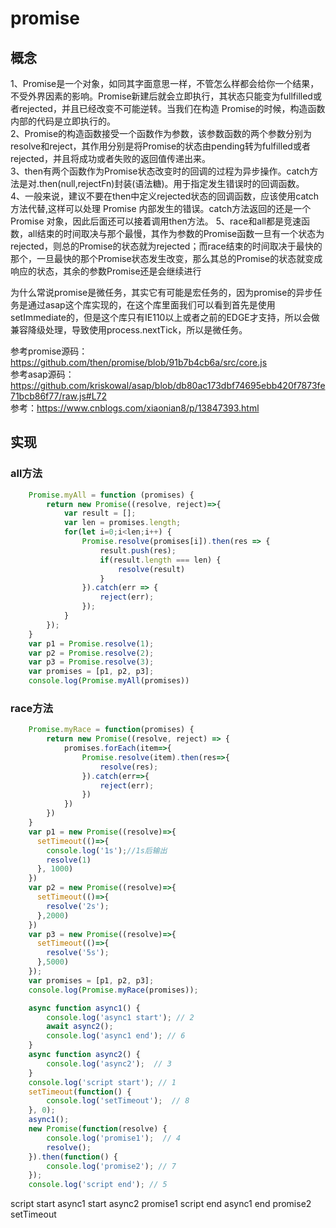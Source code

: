 # promise

## 概念

1、Promise是一个对象，如同其字面意思一样，不管怎么样都会给你一个结果，不受外界因素的影响。Promise新建后就会立即执行，其状态只能变为fullfilled或者rejected，并且已经改变不可能逆转。当我们在构造 Promise的时候，构造函数内部的代码是立即执行的。  
2、Promise的构造函数接受一个函数作为参数，该参数函数的两个参数分别为resolve和reject，其作用分别是将Promise的状态由pending转为fulfilled或者rejected，并且将成功或者失败的返回值传递出来。  
3、then有两个函数作为Promise状态改变时的回调的过程为异步操作。catch方法是对.then(null,rejectFn)封装(语法糖)。用于指定发生错误时的回调函数。  
4、一般来说，建议不要在then中定义rejected状态的回调函数，应该使用catch方法代替,这样可以处理 Promise 内部发生的错误。catch方法返回的还是一个 Promise 对象，因此后面还可以接着调用then方法。
5、race和all都是竞速函数，all结束的时间取决与那个最慢，其作为参数的Promise函数一旦有一个状态为rejected，则总的Promise的状态就为rejected；而race结束的时间取决于最快的那个，一旦最快的那个Promise状态发生改变，那么其总的Promise的状态就变成响应的状态，其余的参数Promise还是会继续进行  

为什么常说promise是微任务，其实它有可能是宏任务的，因为promise的异步任务是通过asap这个库实现的，在这个库里面我们可以看到首先是使用setImmediate的，但是这个库只有IE110以上或者之前的EDGE才支持，所以会做兼容降级处理，导致使用process.nextTick，所以是微任务。

参考promise源码：https://github.com/then/promise/blob/91b7b4cb6a/src/core.js  
参考asap源码：https://github.com/kriskowal/asap/blob/db80ac173dbf74695ebb420f7873fe71bcb86f77/raw.js#L72  
参考：https://www.cnblogs.com/xiaonian8/p/13847393.html  

## 实现

### all方法

```js
    Promise.myAll = function (promises) {
        return new Promise((resolve, reject)=>{
            var result = [];
            var len = promises.length;
            for(let i=0;i<len;i++) {
                Promise.resolve(promises[i]).then(res => {
                    result.push(res);
                    if(result.length === len) {
                        resolve(result)
                    }
                }).catch(err => {
                    reject(err);
                });
            }
        });
    }
    var p1 = Promise.resolve(1);
    var p2 = Promise.resolve(2);
    var p3 = Promise.resolve(3);
    var promises = [p1, p2, p3];
    console.log(Promise.myAll(promises))
```

### race方法

```js
    Promise.myRace = function(promises) {
        return new Promise((resolve, reject) => {
            promises.forEach(item=>{
                Promise.resolve(item).then(res=>{
                    resolve(res);
                }).catch(err=>{
                    reject(err);
                })
            })
        })
    }
    var p1 = new Promise((resolve)=>{
      setTimeout(()=>{
        console.log('1s');//1s后输出
        resolve(1)
      }, 1000)
    })
    var p2 = new Promise((resolve)=>{
      setTimeout(()=>{
        resolve('2s');
      },2000)
    })
    var p3 = new Promise((resolve)=>{
      setTimeout(()=>{
        resolve('5s');
      },5000)
    });
    var promises = [p1, p2, p3];
    console.log(Promise.myRace(promises));
```

```js
    async function async1() {
        console.log('async1 start'); // 2
        await async2();
        console.log('async1 end'); // 6
    }
    async function async2() {
        console.log('async2');  // 3
    }
    console.log('script start'); // 1
    setTimeout(function() {
        console.log('setTimeout');  // 8
    }, 0);
    async1();
    new Promise(function(resolve) {
        console.log('promise1');  // 4
        resolve();
    }).then(function() {
        console.log('promise2'); // 7
    });
    console.log('script end'); // 5
```

script start
async1 start
async2
promise1
script end
async1 end
promise2
setTimeout
